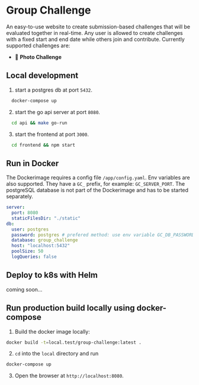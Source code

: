 # Group Challenge

An easy-to-use website to create submission-based challenges that will be evaluated together in real-time.
Any user is allowed to create challenges with a fixed start and end date while others join and
contribute. Currently supported challenges are:

- 📸 **Photo Challenge**

## Local development

1. start a postgres db at port `5432`.

```sh
  docker-compose up
```

2. start the go api server at port `8080`.

```sh
  cd api && make go-run
```

3. start the frontend at port `3000`.

```sh
  cd frontend && npm start
```

## Run in Docker

The Dockerimage requires a config file `/app/config.yaml`. Env variables are also supported. They have a `GC_` prefix,
for example: `GC_SERVER_PORT`. The postgreSQL database is not part of the Dockerimage and has to be started separately.

```yaml
server:
  port: 8080
  staticFilesDir: "./static"
db:
  user: postgres
  password: postgres # prefered method: use env variable GC_DB_PASSWORD
  database: group_challenge
  host: "localhost:5432"
  poolSize: 50
  logQueries: false
```

## Deploy to k8s with Helm

coming soon...

## Run production build locally using docker-compose

1. Build the docker image locally:

```sh
docker build -t=local.test/group-challenge:latest .
```

2. `cd` into the `local` directory and run

```sh
docker-compose up
```

3. Open the browser at `http://localhost:8080`.
